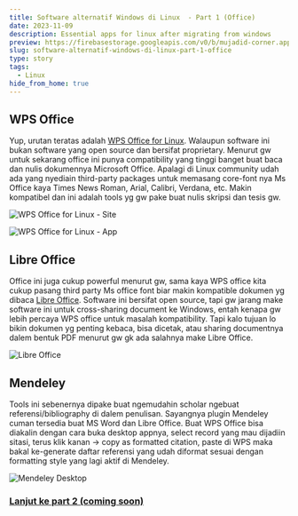 ```yaml
---
title: Software alternatif Windows di Linux  - Part 1 (Office)
date: 2023-11-09
description: Essential apps for linux after migrating from windows
preview: https://firebasestorage.googleapis.com/v0/b/mujadid-corner.appspot.com/o/storyboard_images%2F2023_11_09-Linux_Essential_Apps%2Fcover.jpg?alt=media
slug: software-alternatif-windows-di-linux-part-1-office
type: story
tags:
  - Linux
hide_from_home: true
---
```


## WPS Office

Yup, urutan teratas adalah [WPS Office for Linux](https://www.wps.com/office/linux/). Walaupun software ini bukan software yang open source dan bersifat proprietary. Menurut gw untuk sekarang office ini punya compatibility yang tinggi banget buat baca dan nulis dokumennya Microsoft Office. Apalagi di Linux community udah ada yang nyediain third-party packages untuk memasang core-font nya Ms Office kaya Times News Roman, Arial, Calibri, Verdana, etc. Makin kompatibel dan ini adalah tools yg gw pake buat nulis skripsi dan tesis gw.

![WPS Office for Linux - Site](https://firebasestorage.googleapis.com/v0/b/mujadid-corner.appspot.com/o/storyboard_images%2F2023_11_09-Linux_Essential_Apps%2Fwps-1.png?alt=media)

![WPS Office for Linux - App](https://firebasestorage.googleapis.com/v0/b/mujadid-corner.appspot.com/o/storyboard_images%2F2023_11_09-Linux_Essential_Apps%2Fwps-2.png?alt=media)

## Libre Office

Office ini juga cukup powerful menurut gw, sama kaya WPS office kita cukup pasang third party Ms office font biar makin kompatible dokumen yg dibaca [Libre Office](https://www.libreoffice.org). Software ini bersifat open source, tapi gw jarang make software ini untuk cross-sharing document ke Windows, entah kenapa gw lebih percaya WPS office untuk masalah kompatibility. Tapi kalo tujuan lo bikin dokumen yg penting kebaca, bisa dicetak, atau sharing documentnya dalem bentuk PDF menurut gw gk ada salahnya make Libre Office.

![Libre Office](https://firebasestorage.googleapis.com/v0/b/mujadid-corner.appspot.com/o/storyboard_images%2F2023_11_09-Linux_Essential_Apps%2Flibre-office.png?alt=media)

## Mendeley

Tools ini sebenernya dipake buat ngemudahin scholar ngebuat referensi/bibliography di dalem penulisan. Sayangnya plugin Mendeley cuman tersedia buat MS Word dan Libre Office. Buat WPS Office bisa diakalin dengan cara buka desktop appnya, select record yang mau dijadiin sitasi, terus klik kanan -> copy as formatted citation, paste di WPS maka bakal ke-generate daftar referensi yang udah diformat sesuai dengan formatting style yang lagi aktif di Mendeley.

![Mendeley Desktop](https://firebasestorage.googleapis.com/v0/b/mujadid-corner.appspot.com/o/storyboard_images%2F2023_11_09-Linux_Essential_Apps%2Fmendeley.png?alt=media)

### [Lanjut ke part 2 (coming soon)](#)

